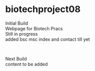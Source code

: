 # biotechproject08

 Initial Build
 <br>
Webpage for Biotech Pracs
<br>
Still in progress
<br>
added bsc msc index and contact till yet

<br>

Next Build
<br>
content to be added
